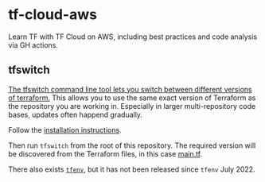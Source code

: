 # tf-cloud-aws

Learn TF with TF Cloud on AWS, including best practices and code analysis via
GH actions.

## tfswitch

[The tfswitch command line tool lets you switch between different versions of terraform.](https://tfswitch.warrensbox.com/)
This allows you to use the same exact version of Terraform as the repository you are working in.
Especially in larger multi-repository code bases, updates often happend gradually.

Follow the [installation instructions](https://tfswitch.warrensbox.com/Install/).

Then run `tfswitch` from the root of this repository.
The required version will be discovered from the Terraform files, in this case [main.tf](main.tf).

There also exists [`tfenv`](https://github.com/tfutils/tfenv), but it has not been released since `tfenv` July 2022.
